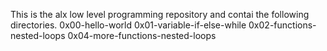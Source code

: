 This is the alx low level programming repository and contai the following directories.
0x00-hello-world
0x01-variable-if-else-while
0x02-functions-nested-loops
0x04-more-functions-nested-loops
